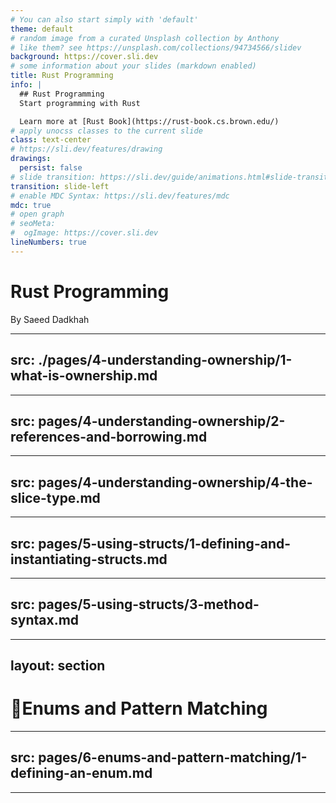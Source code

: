 ```yaml
---
# You can also start simply with 'default'
theme: default
# random image from a curated Unsplash collection by Anthony
# like them? see https://unsplash.com/collections/94734566/slidev
background: https://cover.sli.dev
# some information about your slides (markdown enabled)
title: Rust Programming
info: |
  ## Rust Programming
  Start programming with Rust

  Learn more at [Rust Book](https://rust-book.cs.brown.edu/)
# apply unocss classes to the current slide
class: text-center
# https://sli.dev/features/drawing
drawings:
  persist: false
# slide transition: https://sli.dev/guide/animations.html#slide-transitions
transition: slide-left
# enable MDC Syntax: https://sli.dev/features/mdc
mdc: true
# open graph
# seoMeta:
#  ogImage: https://cover.sli.dev
lineNumbers: true
---
```


# Rust Programming

By Saeed Dadkhah

---
src: ./pages/4-understanding-ownership/1-what-is-ownership.md
---
---
src: pages/4-understanding-ownership/2-references-and-borrowing.md
---
---
src: pages/4-understanding-ownership/4-the-slice-type.md
---
---
src: pages/5-using-structs/1-defining-and-instantiating-structs.md
---
---
src: pages/5-using-structs/3-method-syntax.md
---
---
layout: section
---
# 🦀Enums and Pattern Matching
---
src: pages/6-enums-and-pattern-matching/1-defining-an-enum.md
---
---